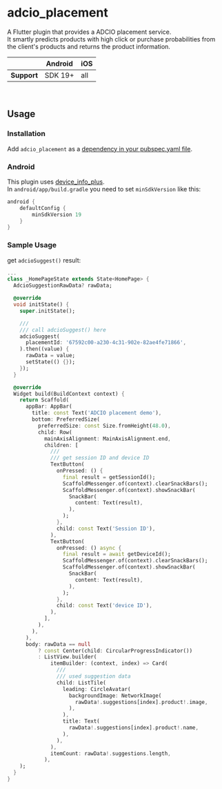 #  adcio_placement

A Flutter plugin that provides a ADCIO placement service.  
It smartly predicts products with high click or purchase probabilities from the client's products and returns the product information.

|             | Android        | iOS   |
|-------------|----------------|-------|
| **Support** | SDK 19+  | all |

</br>

## Usage

### Installation

Add `adcio_placement` as a [dependency in your pubspec.yaml file](https://pub.dev/packages/adcio_placement/install).

### Android

This plugin uses
[device_info_plus](https://pub.dev/packages/device_info_plus).   
In `android/app/build.gradle` you need to set `minSdkVersion` like this:

```groovy
android {
    defaultConfig {
        minSdkVersion 19
    }
}
```

### Sample Usage

get `adcioSuggest()` result:
```dart
...
class _HomePageState extends State<HomePage> {
  AdcioSuggestionRawData? rawData;

  @override
  void initState() {
    super.initState();

    ///
    /// call adcioSuggest() here
    adcioSuggest(
      placementId: '67592c00-a230-4c31-902e-82ae4fe71866',
    ).then((value) {
      rawData = value;
      setState(() {});
    });
  }

  @override
  Widget build(BuildContext context) {
    return Scaffold(
      appBar: AppBar(
        title: const Text('ADCIO placement demo'),
        bottom: PreferredSize(
          preferredSize: const Size.fromHeight(48.0),
          child: Row(
            mainAxisAlignment: MainAxisAlignment.end,
            children: [
              ///
              /// get session ID and device ID
              TextButton(
                onPressed: () {
                  final result = getSessionId();
                  ScaffoldMessenger.of(context).clearSnackBars();
                  ScaffoldMessenger.of(context).showSnackBar(
                    SnackBar(
                      content: Text(result),
                    ),
                  );
                },
                child: const Text('Session ID'),
              ),
              TextButton(
                onPressed: () async {
                  final result = await getDeviceId();
                  ScaffoldMessenger.of(context).clearSnackBars();
                  ScaffoldMessenger.of(context).showSnackBar(
                    SnackBar(
                      content: Text(result),
                    ),
                  );
                },
                child: const Text('device ID'),
              ),
            ],
          ),
        ),
      ),
      body: rawData == null
          ? const Center(child: CircularProgressIndicator())
          : ListView.builder(
              itemBuilder: (context, index) => Card(
                ///
                /// used suggestion data
                child: ListTile(
                  leading: CircleAvatar(
                    backgroundImage: NetworkImage(
                      rawData!.suggestions[index].product!.image,
                    ),
                  ),
                  title: Text(
                    rawData!.suggestions[index].product!.name,
                  ),
                ),
              ),
              itemCount: rawData!.suggestions.length,
            ),
    );
  }
}
```